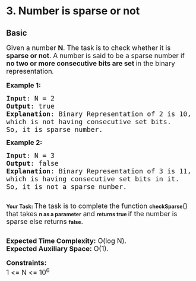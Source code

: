 # 3. Number is sparse or not
## Basic 
<div class="problem-statement">
                <p></p><p><span style="font-size:18px">Given a number <strong>N</strong>.&nbsp;The task is to check whether it is<strong> sparse or not</strong>. A number is said to be a sparse number if <strong>no two or more consecutive bits are set&nbsp;</strong>in the binary representation</span>.<br>
<br>
<span style="font-size:18px"><strong>Example 1:</strong></span></p>

<pre><span style="font-size:18px"><strong>Input</strong>: N = 2
<strong>Output</strong>: true
<strong>Explanation</strong>: Binary Representation of 2 is 10, 
which is not having consecutive set bits. 
So, it is sparse number.</span></pre>

<p><strong><span style="font-size:18px">Example 2:</span></strong></p>

<pre><span style="font-size:18px"><strong>Input</strong>: N = 3
<strong>Output</strong>: false
<strong>Explanation</strong>: Binary Representation of 3 is 11, 
which is having consecutive set bits in it. 
So, it is not a sparse number.</span></pre>

<p><br>
<strong>Your Task:&nbsp;</strong><span style="font-size:18px">The task is to complete the function </span><strong>checkSparse</strong><span style="font-size:18px">() that takes </span><strong>n as a parameter</strong><span style="font-size:18px"> and </span><strong>returns true </strong><span style="font-size:18px">if the number is sparse else returns </span><strong>false</strong><span style="font-size:18px">.</span></p>

<p><br>
<span style="font-size:18px"><strong>Expected Time Complexity:</strong>&nbsp;O(log N).<br>
<strong>Expected Auxiliary Space:</strong>&nbsp;O(1).</span><br>
<br>
<span style="font-size:18px"><strong>Constraints:</strong><br>
1 &lt;= N &lt;= 10<sup>6</sup></span></p>
 <p></p>
            </div>